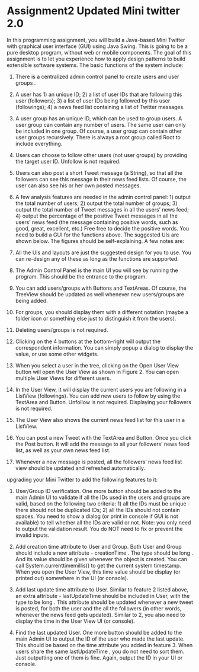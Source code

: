 # Assignment2 Updated Mini twitter 2.0

In this programming assignment, you will build a Java-based Mini Twitter with graphical user interface (GUI) using Java Swing. This is going to be a pure desktop program, without web or mobile components. The goal of this assignment is to let you experience how to apply design patterns to build extensible software systems.
The basic functions of the system include:
1. There is a centralized admin control panel to create  users  and  user groups .
2. A  user has 1) an unique ID; 2) a list of user IDs that are following this user (followers); 3) a list of user IDs being followed by this user (followings); 4) a news feed list containing a
list of Twitter messages.
3. A  user group has an unique ID, which can be used to group users. A user group can
contain any number of users. The same user can only be included in one group. Of course, a user group can contain other user groups recursively. There is always a root group called  Root  to include everything.
4. Users can choose to follow other users (not user groups) by providing the target user ID. Unfollow is not required.
5. Users can also post a short Tweet message (a String), so that all the followers can see this message in their news feed lists. Of course, the user can also see his or her own posted messages.
6. A few analysis features are needed in the admin control panel: 1) output the total number of users; 2) output the total number of groups; 3) output the total number of Tweet messages in all the users’ news feed; 4) output the percentage of the positive Tweet messages in all the users’ news feed (the message containing positive words, such as good, great, excellent, etc.) Free free to decide the positive words.
You need to build a GUI for the functions above. The suggested UIs are shown below. The figures should be self-explaining. A few notes are:
1. All the UIs and layouts are just the suggested design for you to use. You can re-design any of these as long as the functions are supported.
  
2. The Admin Control Panel is the main UI you will see by running the program. This should be the entrance to the program.
3. You can add users/groups with Buttons and TextAreas. Of course, the TreeView should be updated as well whenever new users/groups are being added.
4. For groups, you should display them with a different notation (maybe a folder icon or something else just to distinguish it from the users).
5. Deleting users/groups is not required.
6. Clicking on the 4 buttons at the bottom-right will output the correspondent information.
You can simply popup a dialog to display the value, or use some other widgets.
7. When you select a user in the tree, clicking on the Open User View button will open the
User View as shown in Figure 2. You can open multiple User Views for different users.
8. In the User View, it will display the current users you are following in a ListView (followings). You can add new users to follow by using the TextArea and Button.
Unfollow is not required. Displaying your followers is not required.
9. The User View also shows the current news feed list for this user in a ListView.
10. You can post a new Tweet with the TextArea and Button. Once you click the Post button. It will add the message to all your followers’ news feed list, as well as your own news feed list.
11. Whenever a new message is posted, all the followers’ news feed list view should be updated and refreshed automatically.


upgrading your Mini Twitter to add the following features to it:
1. User/Group ID verification. One more button should be added to the main Admin UI to validate if all the IDs used in the users and groups are valid, based on the following two criteria: 1) all the IDs must be unique - there should not be duplicated IDs; 2) all the IDs should not contain spaces. You need to show a dialog (or print in console if GUI is not available) to tell whether all the IDs are valid or not. Note: you only need to output the validation result. You do NOT need to fix or prevent the invalid inputs.
2. Add creation time attribute to User and Group. Both User and Group should include a new attribute -  creationTime . The type should be  long . And its value should be given whenever the object is created. You can call  System.currenttimemillis() to get the current system timestamp. When you open the User View, this time value should be display (or printed out) somewhere in the UI (or console).
3. Add last update time attribute to User. Similar to feature 2 listed above, an extra attribute -  lastUpdateTime should be included in User, with the type to be  long . This attribute should be updated whenever a new tweet is posted, for both the user and the all the followers (in other words, whenever the news feed gets updated). Similar to 2, you also need to display the time in the User View UI (or console).
    
4. Find the last updated User. One more button should be added to the main Admin UI to output the ID of the user who made the last update. This should be based on the time attribute you added in feature 3. When users share the same  lastUpdateTime , you do not need to sort them. Just outputting one of them is fine. Again, output the ID in your UI or console.
